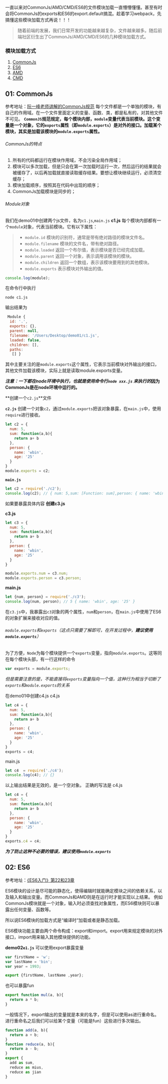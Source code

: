 一直以来对CommonJs/AMD/CMD/ES6的文件模块加载一直懵懵懂懂。甚至有时会将CommonJs的exports和ES6的export.default搞混。趁着学习webpack，先搞懂这些模块加载方式再说！！！

> 随着前端的发展，我们日常开发的功能越来越复杂，文件越来越多。随后前端社区衍生出了CommonJs/AMD/CMD/ES6的几种模块加载方式。

### 模块加载方式
1. [CommonJs](#01-CommonJs)
2. [ES6](#02-ES6)
3. [AMD](#03-AMD)
4. [CMD](#04-CMD)


## 01: CommonJs
参考地址：[阮一峰老师讲解的CommonJs规范](http://javascript.ruanyifeng.com/nodejs/module.html#toc0)
每个文件都是一个单独的模块，有自己的作用域。在一个文件里面定义的变量、函数、类，都是私有的，对其他文件不可见。
**`CommonJS`规范规定，每个模块内部，`module`变量代表当前模块。这个变量是一个对象，它的`exports`属性（即`module.exports`）是对外的接口。加载某个模块，其实是加载该模块的`module.exports`属性。**

###### CommonJs的特点
1. 所有的代码都运行在模块作用域，不会污染全局作用域；
2. 模块可以多次加载，但是只会在第一次加载时运行一次，然后运行的结果就会被缓存了，以后再加载就直接读取缓存结果。要想让模块继续运行，必须清空缓存；
3. 模块加载顺序，按照其在代码中出现的顺序；
4. CommonJs加载模块是同步的；

###### Module对象
我们在demo01中创建两个js文件，名为`c1.js`,`main.js`
**c1.js**
每个模块内部都有一个`module`对象，代表当前模块。它有以下属性：
> * `module.id` 模块的识别符，通常是带有绝对路径的模块文件名。
> * `module.filename` 模块的文件名，带有绝对路径。
> * `module.loaded` 返回一个布尔值，表示模块是否已经完成加载。
> * `module.parent` 返回一个对象，表示调用该模块的模块。
> * `module.children` 返回一个数组，表示该模块要用到的其他模块。
> * `module.exports` 表示模块对外输出的值。

```javascript
console.log(module);
```
在命令行中执行
```dash
node c1.js
```
输出结果为
```javascript
 Module {
  id: '.',
  exports: {},
  parent: null,
  filename: '/Users/Desktop/demo01/c1.js',
  loaded: false,
  children: [],
  paths:
   [] }
```
其中主要关注的是`module.exports`这个属性，它表示当前模块对外输出的接口，其他文件加载该模块，实际上就是读取module.exports变量。

***注意：一下都在node环境中执行，也就是使用命令行`node xxx.js` 来执行的*因为CommonJs是在node环境中运行的。**


**创建一个`c2.js`**文件

**`c2.js`**
创建一个对象`c2`，通过`module.exports`把该对象暴露，在`main.js`中，使用`require`进行接收。
```javascript
let c2 = {
  num: 5,
  sum: function(a,b){
    return a+ b
  },
  person: {
    name: 'wbin',
    age: '25'
  }
}
module.exports = c2;
```
**`main.js`**
```javascript
let c2 = require('./c2');
console.log(c2); // { num: 5,sum: [Function: sum],person: { name: 'wbin', age: '25' } }
```
如果要暴露具体内容
**创建c3.js**

**c3.js**
```javascript
let c3 = {
  num: 5,
  sum: function(a,b){
    return a+ b
  },
  person: {
    name: 'wbin',
    age: '25'
  }
}

module.exports.num = c3.num;
module.exports.person = c3.person;
```
**main.js**
```javascript
let {num, person} = require('./c3');
console.log(num, person); // 5 { name: 'wbin', age: '25' }
```
在`c3.js`中，我暴露出`c3`对象的两个属性，`num`和`person`，在`main.js`中使用了ES6的对象扩展来接收对应的值。

###### `module.exports`和`exports`（这点只需要了解即可，在开发过程中，**建议使用`module.exports`**）
为了方便，`Node`为每个模块提供一个`exports`变量，指向`module.exports`。这等同在每个模块头部，有一行这样的命令
```javascript
var exports = module.exports;
```
*但是需要注意的是，不能直接将`exports`变量指向一个值，这种行为相当于切断了`exports`和`module.exports`的关系*

在demo01中创建c4.js
c4.js
```javascript
let c4 = {
  num: 5,
  sum: function(a,b){
    return a+ b
  },
  person: {
    name: 'wbin',
    age: '25'
  }
}
exports = c4;
```
main.js
```javascript
let c4  = require('./c4');
console.log(c4); // {}
```
以上输出结果是无效的，是一个空对象。
正确的写法是
c4.js
```javascript
let c4 = {
  num: 5,
  sum: function(a,b){
    return a+ b
  },
  person: {
    name: 'wbin',
    age: '25'
  }
}
exports.c4 = c4;
```
***为了防止这种不必要的错误，建议使用`module.exports`***


## 02: ES6
参考地址：[《ES6入门》第22和23章](http://es6.ruanyifeng.com/#docs/module)

ES6模块的设计是尽可能的静态化，使得编辑时就能确定模块之间的依赖关系，以及输入和输出变量。而CommonJs和AMD则是在运行时才能实现以上结果。
例如CommonJs模块就是一个对象，输入时必须查找对象属性，而ES6模块则可以暴露出任何变量、函数等。

所以说ES6模块的加载方式是“编译时“加载或者是静态加载。

ES6模块功能主要由两个命令构成：export和import。export用来规定模块的对外接口，import用来输入其他模块提供的功能。

**demo02`e1.js`**
可以使用export暴露变量
```javascript
var firstName = 'w';
var lastName = 'bin';
var year = 1993;

export {firstName, lastName ,year};

```
也可以暴露fun
```javascript
export function mul(a, b){
  return a * b;
}
```
一般情况下，export输出的变量就是本来的名字，但是可以使用as进行重命名。进行重命名之后我们可以给某个变量（可能是fun）这些进行多次输出。
```javascript
function add(a, b){
  return a + b;
}
function reduce(a, b){
  return a - b;
}
export {
  add as sum,
  reduce as mius,
  reduce as jian
}
```

